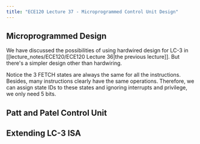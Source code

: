 ```yaml
---
title: "ECE120 Lecture 37 - Microprogrammed Control Unit Design"
---
```

## Microprogrammed Design
We have discussed the possibilities of using hardwired design for LC-3 in [[lecture_notes/ECE120/ECE120 Lecture 36|the previous lecture]]. But there's a simpler design other than hardwiring.

Notice the 3 FETCH states are always the same for all the instructions. Besides, many instructions clearly have the same operations. Therefore, we can assign state IDs to these states and ignoring interrupts and privilege, we only need 5 bits.



## Patt and Patel Control Unit


## Extending LC-3 ISA
